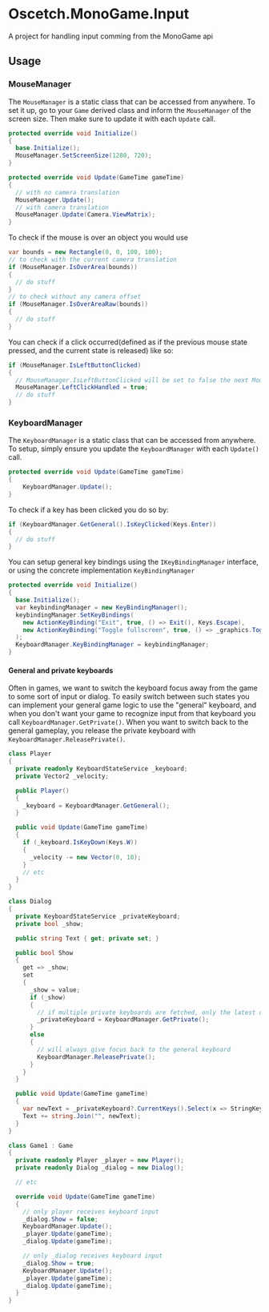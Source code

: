# Oscetch.MonoGame.Input
A project for handling input comming from the MonoGame api

## Usage

### MouseManager

The `MouseManager` is a static class that can be accessed from anywhere.
To set it up, go to your `Game` derived class and inform the `MouseManager` of the screen size.
Then make sure to update it with each `Update` call.
```csharp
protected override void Initialize()
{
  base.Initialize();
  MouseManager.SetScreenSize(1280, 720);
}

protected override void Update(GameTime gameTime)
{
  // with no camera translation
  MouseManager.Update();
  // with camera translation
  MouseManager.Update(Camera.ViewMatrix);
}
```

To check if the mouse is over an object you would use
```csharp
var bounds = new Rectangle(0, 0, 100, 100);
// to check with the current camera translation
if (MouseManager.IsOverArea(bounds))
{
  // do stuff
}
// to check without any camera offset
if (MouseManager.IsOverAreaRaw(bounds))
{
  // do stuff
}
```

You can check if a click occurred(defined as if the previous mouse state pressed, and the current state is released) like so:
```csharp
if (MouseManager.IsLeftButtonClicked)
{
  // MouseManager.IsLeftButtonClicked will be set to false the next MouseManager.Update() call with the following line.
  MouseManager.LeftClickHandled = true;
  // do stuff
}
```

### KeyboardManager

The `KeyboardManager` is a static class that can be accessed from anywhere.
To setup, simply ensure you update the `KeyboardManager` with each `Update()` call.

```csharp
protected override void Update(GameTime gameTime)
{
    KeyboardManager.Update();
}
```

To check if a key has been clicked you do so by:
```csharp
if (KeyboardManager.GetGeneral().IsKeyClicked(Keys.Enter))
{
  // do stuff
}
```

You can setup general key bindings using the `IKeyBindingManager` interface, or using the concrete implementation `KeyBindingManager`
```csharp
protected override void Initialize()
{
  base.Initialize();
  var keybindingManager = new KeyBindingManager();
  keybindingManager.SetKeyBindings(
    new ActionKeyBinding("Exit", true, () => Exit(), Keys.Escape), 
    new ActionKeyBinding("Toggle fullscreen", true, () => _graphics.ToggleFullScreen(), Keys.LeftAlt, Keys.Enter)
  );
  KeyboardManager.KeyBindingManager = keybindingManager;
}
```

#### General and private keyboards

Often in games, we want to switch the keyboard focus away from the game to some sort of input or dialog.
To easily switch between such states you can implement your general game logic to use the "general" keyboard, and when you don't want your game to recognize input from that keyboard you call `KeyboardManager.GetPrivate()`. When you want to switch back to the general gameplay, you release the private keyboard with `KeyboardManager.ReleasePrivate()`.
```csharp
class Player
{
  private readonly KeyboardStateService _keyboard;
  private Vector2 _velocity;

  public Player()
  {
    _keyboard = KeyboardManager.GetGeneral();
  }

  public void Update(GameTime gameTime)
  {
    if (_keyboard.IsKeyDown(Keys.W))
    {
      _velocity -= new Vector(0, 10);
    }
    // etc
  }
}

class Dialog
{
  private KeyboardStateService _privateKeyboard;
  private bool _show;

  public string Text { get; private set; }

  public bool Show
  {
    get => _show;
    set
    {
      _show = value;
      if (_show)
      {
        // if multiple private keyboards are fetched, only the latest one will receive updates.
        _privateKeyboard = KeyboardManager.GetPrivate();
      }
      else
      {
        // will always give focus back to the general keyboard
        KeyboardManager.ReleasePrivate();
      }
    }
  }

  public void Update(GameTime gameTime)
  {
    var newText = _privateKeyboard?.CurrentKeys().Select(x => StringKeys[x]) ?? new string[0];
    Text += string.Join("", newText);
  }
}

class Game1 : Game
{
  private readonly Player _player = new Player();
  private readonly Dialog _dialog = new Dialog();

  // etc

  override void Update(GameTime gameTime)
  {
    // only player receives keyboard input
    _dialog.Show = false;
    KeyboardManager.Update();
    _player.Update(gameTime);
    _dialog.Update(gameTime);

    // only _dialog receives keyboard input
    _dialog.Show = true;
    KeyboardManager.Update();
    _player.Update(gameTime);
    _dialog.Update(gameTime);
  }
}
```

